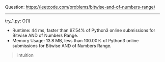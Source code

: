 Question: https://leetcode.com/problems/bitwise-and-of-numbers-range/

---

try_1.py: O(1)
* Runtime: 44 ms, faster than 97.54% of Python3 online submissions for Bitwise AND of Numbers Range.
* Memory Usage: 13.8 MB, less than 100.00% of Python3 online submissions for Bitwise AND of Numbers Range.

> intuition
